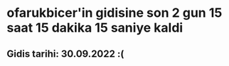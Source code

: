 # ofarukbicer'in gidisine son 2 gun 15 saat 15 dakika 15 saniye kaldi

## Gidis tarihi: 30.09.2022 :(